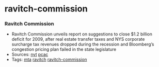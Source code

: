 # ravitch-commission
### Ravitch Commission

- Ravitch Commission unveils report on suggestions to close $1.2 billion deficit for 2009, after real estate transfer taxes and NYS corporate surcharge tax revenues dropped during the recession and Bloomberg’s congestion pricing plan failed in the state legislature
- Sources: [nyt](https://cityroom.blogs.nytimes.com/2008/12/04/ravitch-unveils-mta-rescue-plan/?_r=0) [pcac](http://www.pcac.org/news/guide-ravitch-commission-report/)
- Tags: [mta](../tags/mta.md) [ravitch](../tags/ravitch.md) [ravitch-commission](../tags/ravitch-commission.md)

